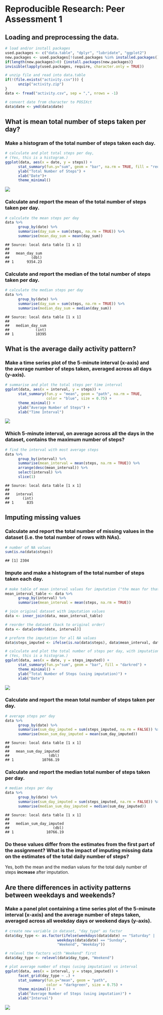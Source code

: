 # Reproducible Research: Peer Assessment 1


## **Loading and preprocessing the data.**


```r
# load and/or install packages
used.packages <- c("data.table", "dplyr", "lubridate", "ggplot2")
new.packages <- used.packages[!(used.packages %in% installed.packages()[,"Package"])]
if(length(new.packages)>0) {install.packages(new.packages)} 
invisible(lapply(used.packages, require, character.only = TRUE))

# unzip file and read into data.table
if(!(file.exists("activity.csv"))) {
      unzip("activity.zip")
}
data <- fread("activity.csv", sep = ",", nrows = -1)

# convert date from character to POSIXct 
data$date <- ymd(data$date)
```

## **What is mean total number of steps taken per day?**
### Make a histogram of the total number of steps taken each day. 

```r
# calculate and plot total steps per day, 
# (Yes, this is a histogram.)
ggplot(data, aes(x = date, y = steps)) +
      stat_summary(fun.y="sum", geom = "bar", na.rm = TRUE, fill = "red") +
      ylab("Total Number of Steps") +
      xlab("Date")+ 
      theme_minimal()
```

![](PA1_template_files/figure-html/unnamed-chunk-2-1.png)

### Calculate and report the **mean** of the total number of steps taken per day.

```r
# calculate the mean steps per day
data %>%
      group_by(date) %>%
      summarise(day_sum = sum(steps, na.rm = TRUE)) %>%
      summarise(mean_day_sum = mean(day_sum))
```

```
## Source: local data table [1 x 1]
## 
##   mean_day_sum
##          (dbl)
## 1      9354.23
```

### Calculate and report the **median** of the total number of steps taken per day.

```r
# calculate the median steps per day
data %>%
      group_by(date) %>%
      summarise(day_sum = sum(steps, na.rm = TRUE)) %>%
      summarise(median_day_sum = median(day_sum))
```

```
## Source: local data table [1 x 1]
## 
##   median_day_sum
##            (int)
## 1          10395
```

## **What is the average daily activity pattern?**
### Make a time series plot of the 5-minute interval (x-axis) and the average number of steps taken, averaged across all days (y-axis).

```r
# summarise and plot the total steps per time interval
ggplot(data, aes(x = interval, y = steps)) +
      stat_summary(fun.y = "mean", geom = "path", na.rm = TRUE,
                   color = "blue", size = 0.75) +
      theme_minimal() +
      ylab("Average Number of Steps") +
      xlab("Time Interval")
```

![](PA1_template_files/figure-html/unnamed-chunk-5-1.png)

### Which 5-minute interval, on average across all the days in the dataset, contains the maximum number of steps?

```r
# find the interval with most average steps
data %>%
      group_by(interval) %>%
      summarise(mean_interval = mean(steps, na.rm = TRUE)) %>%
      arrange(desc(mean_interval)) %>%
      select(interval) %>%
      slice(1)
```

```
## Source: local data table [1 x 1]
## 
##   interval
##      (int)
## 1      835
```

## **Imputing missing values**
### Calculate and report the total number of missing values in the dataset (i.e. the total number of rows with NAs).

```r
# number of NA values
sum(is.na(data$steps))
```

```
## [1] 2304
```

### Impute and make a histogram of the total number of steps taken each day.

```r
# make table of mean interval values for imputation ("the mean for that 5-minute interval")
mean_interval_table <- data %>%
      group_by(interval) %>%
      summarise(mean_interval = mean(steps, na.rm = TRUE))

# join original dataset with imputation values  
data <- inner_join(data, mean_interval_table)

# reorder the dataset (back to original order)
data <- data[order(date, interval)]

# preform the imputation for all NA values
data$steps_imputed <- ifelse(is.na(data$steps), data$mean_interval, data$steps)

# calculate and plot the total number of steps per day, with imputation
# (Yes, this is a histogram.)
ggplot(data, aes(x = date, y = steps_imputed)) +
      stat_summary(fun.y="sum", geom = "bar", fill = "darkred") +
      theme_minimal() +
      ylab("Total Number of Steps (using imputation)") +
      xlab("Date") 
```

![](PA1_template_files/figure-html/unnamed-chunk-8-1.png)

### Calculate and report the **mean** total number of steps taken per day.

```r
# average steps per day
data %>%
      group_by(date) %>%
      summarise(sum_day_imputed = sum(steps_imputed, na.rm = FALSE)) %>%
      summarise(mean_sum_day_imputed = mean(sum_day_imputed))
```

```
## Source: local data table [1 x 1]
## 
##   mean_sum_day_imputed
##                  (dbl)
## 1             10766.19
```

### Calculate and report the **median** total number of steps taken per day. 

```r
# median steps per day
data %>%
      group_by(date) %>%
      summarise(sum_day_imputed = sum(steps_imputed, na.rm = FALSE)) %>%
      summarise(median_sum_day_imputed = median(sum_day_imputed))
```

```
## Source: local data table [1 x 1]
## 
##   median_sum_day_imputed
##                    (dbl)
## 1               10766.19
```
###  Do these values differ from the estimates from the first part of the assignment? What is the impact of imputing missing data on the estimates of the total daily number of steps?
Yes, both the mean and the median values for the total daily number of steps **increase** after imputation.

## **Are there differences in activity patterns between weekdays and weekends?**
### Make a panel plot containing a time series plot of the 5-minute interval (x-axis) and the average number of steps taken, averaged across all weekday days or weekend days (y-axis). 

```r
# create new variable in dataset, "day_type" as factor
data$day_type <- as.factor(ifelse(weekdays(data$date) == "Saturday" |
                        weekdays(data$date) == "Sunday", 
                        "Weekend", "Weekday"))

# relevel the factors with "Weekend" first
data$day_type <- relevel(data$day_type, "Weekend")

# plot average number of steps (using imputation) vs interval
ggplot(data, aes(x = interval, y = steps_imputed)) +
      facet_grid(day_type ~ .) +
      stat_summary(fun.y="mean", geom = "path",
                   color = "darkgreen", size = 0.75) +
      theme_minimal() +
      ylab("Average Number of Steps (using imputation)") +
      xlab("Interval") 
```

![](PA1_template_files/figure-html/unnamed-chunk-11-1.png)

